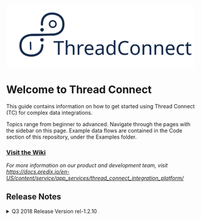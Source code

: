 ![Thread Connect Logo](/old_templates/img/tc-logo.svg)

# Welcome to Thread Connect

This guide contains information on how to get started using Thread Connect (TC) for complex data integrations. 

Topics range from beginner to advanced. Navigate through the pages with the sidebar on this page. Example data flows are contained in the Code section of this repository, under the Examples folder.

### [Visit the Wiki](https://github.com/thread-connect/tc-wiki/wiki)

_For more information on our product and development team, visit https://docs.predix.io/en-US/content/service/app_services/thread_connect_integration_platform/_


## Release Notes

<details><summary>Q3 2018 Release Version rel-1.2.10</summary>

TC-Mapper Version 1.0.0

ThreadConnnectMapper processor enables users to create data transformations between source and target schema elements visually. Internally these transformations are used to transform incoming Source data to its corresponding Target format. 

Mapper Release Features 
* Supports XML to XML and JSON to JSON transformations.
* Import Source and Target schema files (either .xml or .json) based on its type (XML/JSON).
* Option to edit the loaded schema files.
* XML/JSON syntax validation of the loaded schema files (Error highlight).
* Display the loaded schema files of Source and Target as Mappable tree. 
* Supports 1:1 visual mapping from Source to Target.
* User can delete all the mappings on clicking Reset and individual mapping on double click.
* Generates XSLT and JOLT SPEC based on the visual mapping.
* Generated transformation transforms incoming XML/JSON data internally.


SAP Connector Version 1.0.0

SAP connectors are used to communicate with SAP systems using IDOCs and BAPIs.

BAPI processor supports:		
* Connection to SAP system using SAP Connector library
* Discovery of BAPIs using wildcard character search.
* Import of Metadata, request and response profile, for selected BAPI.
* Ability to download the BAPI metadata.
* Execution of BAPIs in SAP system.
* Reprocessing of flow files when there is a connection timeout.
* Output format of BAPI response as XML or JSON.

IDOC processor supports:
* Receive IDOCs from SAP system configured in the SAP processor.
* Add IDOC control headers to the ThreadConnect Attributes
* Output IDOC received from SAP in XML or JSON format.
* IDOC Packaging- receive packaged IDOCs from SAP system and process them as separate flow-files in Thread Connect.
* Post IDOCs to SAP system configured in the processor
* Ability to update control headers using dynamic processor property, and ThreadConnect Attributes in case of Post IDOC.
* Reprocessing of flow files when there is a connection timeout for Post IDOC.
* Error Handling for general exceptions related to ThreadConnect Attributes.
* IDOC Packaging receive packaged IDOCs from the upstream process flow in Thread connect and process the IDOCs in packages to SAP system.

Salesforce Connector Version 1.0.0

Salesforce GET Operation Connector is used to perform Query action against a specific Salesforce record type or object (Account, Opportunity, Contact, etc). The Connector returns zero-to-many object record documents from a single Query request based on zero or more filters applied to the SOQL Query.

Connector Release Features 
* Connection to any native Salesforce application, including Sales Cloud and Service Cloud or Force.com
* Direct insert of SOQL query with one or more filters.
* Identify and fetch soft-deleted records from Salesforce.
* Support for batching object records fetched from Salesforce. Batching size is limited from 200 to 2000 object records.
* Limit on maximum number of object records to return from Salesforce. 
* Bulk API enablement to efficiently query large data sets and reduce the number of API requests. A bulk query can retrieve up to 15GB of data. This enablement mode can be use when more than 10,000 records are to be fetched.
* PK (primary key) Chunking support which can split bulk queries into chunks. Each chunk is processed as a separate batch with chunkSize configurable from a connector or automatically done by connector. 


Oracle Connector Version 1.0.0

Oracle Adapters are used to perform operations on different integration interface types by connecting to Oracle DB, Oracle AQ Streams and Oracle E-Business Suite through JDBC. Integration interface types include executing action call stored procedures and functions, enqueuing and dequeuing messages from the AQ stream.
AQ Features
* Connection to Oracle AQ Streams with the help of JDBC.
* Enqueue and Dequeue of AQ messages with ADT payload to or from the AQ queue.
* Retrieval of metadata information of AQ queue .
* Support for registering new subscribers to the event. 
* AQ messages can now be sent to intended recipients during enqueue operation.
* Polling mechanism which polls the AQ queue for messages.
* Dequeue conditions which can help consumers to dequeue messages faster.
* Message priorities and identifiers can be set which can help dequeuing agent to dequeue messages faster.
* Threshold limit can be set for while dequeuing payloads beyond which messages are not dequeued. 

E-Business Suite features
* Connection to Oracle DB and Oracle E-Business Suite with the help of JDBC.
* Execution of action call Oracle PLSQL Stored Procedures and Functions as defined in Oracle Integration Repository PLSQL interfaces.
* Capability to handle request in XML/JSON format for executing action call stored procedures and functions.
* Reprocessing of failed execution with configurable retry count.
* Provides functionality to search and select procedures and also help retrieving metadata information of procedures. The term procedure used here is to mean both stored procedures and functions.
* Supports wide range of Oracle data types.

Oracle8i Connector Version 1.0.0

Oracle8i Connection Service is a modification to Apache DBCP Connection Pool for connection to Oracle 8i databases.
Oracle8i Release Features		
* Connection to Oracle8i databases with fix connection pool size 
* Isolates Oracle8i driver and doesn't register it at system classloader level 
* Upgrade from TC 1.1 to support on TC 1.5

EC-TC Integration (Connecting to the data sources from another network (on-premise) )
 
* EC Agent executable is readily available for Thread Connect.
* EC Controller Service is accessible from main menu Main Menu > Controller Settings > Enterprise Connect.
* EC Agent can be easily configured in Client and server modes, will be enabled or disabled.
* Multiple EC Clients and Multiple EC Servers can be configured.
* All configured EC Agents can be seen on the EC controller service.
* Examples connectors that can be used with EC are – Postgres, Oracle, RabbitMQ, Sftp, SSH etc – Anything that requires a native TCP connection
 
Prerequisite: Enterprise Connect Predix Service - EC Gateway are setup and ready to use.


</details>
